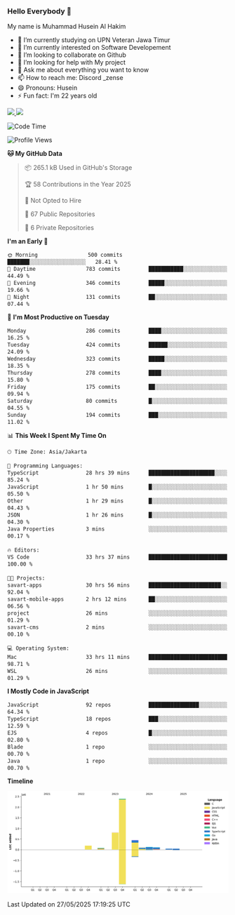 ### Hello Everybody 👋

My name is Muhammad Husein Al Hakim

- 🔭 I’m currently studying on UPN Veteran Jawa Timur
- 🌱 I’m currently interested on Software Developement
- 👯 I’m looking to collaborate on Github
- 🤔 I’m looking for help with My project
- 💬 Ask me about everything you want to know
- 📫 How to reach me: Discord _zense
- 😄 Pronouns: Husein
- ⚡ Fun fact: I'm 22 years old

<p align="left">
<a href="https://github.com/huseinhq">
  <img height="180em" src="https://github-readme-stats-eight-theta.vercel.app/api?username=huseinhq&show_icons=true&theme=algolia&include_all_commits=true&count_private=true"/>
  <img height="180em" src="https://github-readme-stats-eight-theta.vercel.app/api/top-langs/?username=huseinhq&layout=compact&langs_count=8&theme=algolia"/>
</a>
</p>

<!--START_SECTION:waka-->
![Code Time](http://img.shields.io/badge/Code%20Time-2%2C198%20hrs%2023%20mins-blue)

![Profile Views](http://img.shields.io/badge/Profile%20Views-0-blue)

**🐱 My GitHub Data** 

> 📦 265.1 kB Used in GitHub's Storage 
 > 
> 🏆 58 Contributions in the Year 2025
 > 
> 🚫 Not Opted to Hire
 > 
> 📜 67 Public Repositories 
 > 
> 🔑 6 Private Repositories 
 > 
**I'm an Early 🐤** 

```text
🌞 Morning                500 commits         ███████░░░░░░░░░░░░░░░░░░   28.41 % 
🌆 Daytime                783 commits         ███████████░░░░░░░░░░░░░░   44.49 % 
🌃 Evening                346 commits         █████░░░░░░░░░░░░░░░░░░░░   19.66 % 
🌙 Night                  131 commits         ██░░░░░░░░░░░░░░░░░░░░░░░   07.44 % 
```
📅 **I'm Most Productive on Tuesday** 

```text
Monday                   286 commits         ████░░░░░░░░░░░░░░░░░░░░░   16.25 % 
Tuesday                  424 commits         ██████░░░░░░░░░░░░░░░░░░░   24.09 % 
Wednesday                323 commits         █████░░░░░░░░░░░░░░░░░░░░   18.35 % 
Thursday                 278 commits         ████░░░░░░░░░░░░░░░░░░░░░   15.80 % 
Friday                   175 commits         ██░░░░░░░░░░░░░░░░░░░░░░░   09.94 % 
Saturday                 80 commits          █░░░░░░░░░░░░░░░░░░░░░░░░   04.55 % 
Sunday                   194 commits         ███░░░░░░░░░░░░░░░░░░░░░░   11.02 % 
```


📊 **This Week I Spent My Time On** 

```text
🕑︎ Time Zone: Asia/Jakarta

💬 Programming Languages: 
TypeScript               28 hrs 39 mins      █████████████████████░░░░   85.24 % 
JavaScript               1 hr 50 mins        █░░░░░░░░░░░░░░░░░░░░░░░░   05.50 % 
Other                    1 hr 29 mins        █░░░░░░░░░░░░░░░░░░░░░░░░   04.43 % 
JSON                     1 hr 26 mins        █░░░░░░░░░░░░░░░░░░░░░░░░   04.30 % 
Java Properties          3 mins              ░░░░░░░░░░░░░░░░░░░░░░░░░   00.17 % 

🔥 Editors: 
VS Code                  33 hrs 37 mins      █████████████████████████   100.00 % 

🐱‍💻 Projects: 
savart-apps              30 hrs 56 mins      ███████████████████████░░   92.04 % 
savart-mobile-apps       2 hrs 12 mins       ██░░░░░░░░░░░░░░░░░░░░░░░   06.56 % 
project                  26 mins             ░░░░░░░░░░░░░░░░░░░░░░░░░   01.29 % 
savart-cms               2 mins              ░░░░░░░░░░░░░░░░░░░░░░░░░   00.10 % 

💻 Operating System: 
Mac                      33 hrs 11 mins      █████████████████████████   98.71 % 
WSL                      26 mins             ░░░░░░░░░░░░░░░░░░░░░░░░░   01.29 % 
```

**I Mostly Code in JavaScript** 

```text
JavaScript               92 repos            ████████████████░░░░░░░░░   64.34 % 
TypeScript               18 repos            ███░░░░░░░░░░░░░░░░░░░░░░   12.59 % 
EJS                      4 repos             █░░░░░░░░░░░░░░░░░░░░░░░░   02.80 % 
Blade                    1 repo              ░░░░░░░░░░░░░░░░░░░░░░░░░   00.70 % 
Java                     1 repo              ░░░░░░░░░░░░░░░░░░░░░░░░░   00.70 % 
```



**Timeline**

![Lines of Code chart](https://raw.githubusercontent.com/HuseinHQ/HuseinHQ/main/assets/bar_graph.png)


 Last Updated on 27/05/2025 17:19:25 UTC
<!--END_SECTION:waka-->
